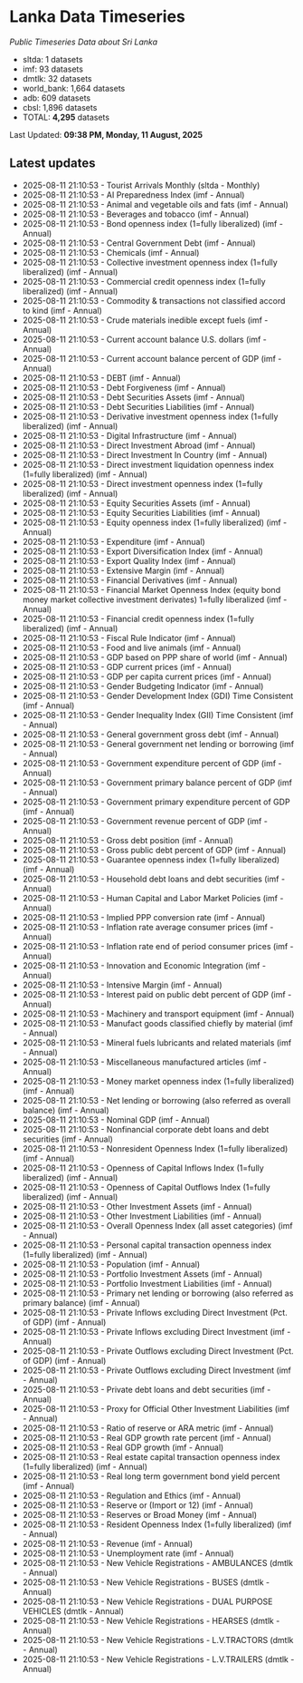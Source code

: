 # Lanka Data Timeseries
*Public Timeseries Data about Sri Lanka*

* sltda: 1 datasets
* imf: 93 datasets
* dmtlk: 32 datasets
* world_bank: 1,664 datasets
* adb: 609 datasets
* cbsl: 1,896 datasets
* TOTAL: **4,295** datasets

Last Updated: **09:38 PM, Monday, 11 August, 2025**

## Latest updates

* 2025-08-11 21:10:53 - Tourist Arrivals Monthly (sltda - Monthly)
* 2025-08-11 21:10:53 - AI Preparedness Index (imf - Annual)
* 2025-08-11 21:10:53 - Animal and vegetable oils and fats (imf - Annual)
* 2025-08-11 21:10:53 - Beverages and tobacco (imf - Annual)
* 2025-08-11 21:10:53 - Bond openness index (1=fully liberalized) (imf - Annual)
* 2025-08-11 21:10:53 - Central Government Debt (imf - Annual)
* 2025-08-11 21:10:53 - Chemicals (imf - Annual)
* 2025-08-11 21:10:53 - Collective investment openness index (1=fully liberalized) (imf - Annual)
* 2025-08-11 21:10:53 - Commercial credit openness index (1=fully liberalized) (imf - Annual)
* 2025-08-11 21:10:53 - Commodity & transactions not classified accord to kind (imf - Annual)
* 2025-08-11 21:10:53 - Crude materials inedible except fuels (imf - Annual)
* 2025-08-11 21:10:53 - Current account balance U.S. dollars (imf - Annual)
* 2025-08-11 21:10:53 - Current account balance percent of GDP (imf - Annual)
* 2025-08-11 21:10:53 - DEBT (imf - Annual)
* 2025-08-11 21:10:53 - Debt Forgiveness (imf - Annual)
* 2025-08-11 21:10:53 - Debt Securities Assets (imf - Annual)
* 2025-08-11 21:10:53 - Debt Securities Liabilities (imf - Annual)
* 2025-08-11 21:10:53 - Derivative investment openness index (1=fully liberalized) (imf - Annual)
* 2025-08-11 21:10:53 - Digital Infrastructure (imf - Annual)
* 2025-08-11 21:10:53 - Direct Investment Abroad (imf - Annual)
* 2025-08-11 21:10:53 - Direct Investment In Country (imf - Annual)
* 2025-08-11 21:10:53 - Direct investment liquidation openness index (1=fully liberalized) (imf - Annual)
* 2025-08-11 21:10:53 - Direct investment openness index (1=fully liberalized) (imf - Annual)
* 2025-08-11 21:10:53 - Equity Securities Assets (imf - Annual)
* 2025-08-11 21:10:53 - Equity Securities Liabilities (imf - Annual)
* 2025-08-11 21:10:53 - Equity openness index (1=fully liberalized) (imf - Annual)
* 2025-08-11 21:10:53 - Expenditure (imf - Annual)
* 2025-08-11 21:10:53 - Export Diversification Index (imf - Annual)
* 2025-08-11 21:10:53 - Export Quality Index (imf - Annual)
* 2025-08-11 21:10:53 - Extensive Margin (imf - Annual)
* 2025-08-11 21:10:53 - Financial Derivatives (imf - Annual)
* 2025-08-11 21:10:53 - Financial Market Openness Index (equity bond money market collective investment derivates) 1=fully liberalized (imf - Annual)
* 2025-08-11 21:10:53 - Financial credit openness index (1=fully liberalized) (imf - Annual)
* 2025-08-11 21:10:53 - Fiscal Rule Indicator (imf - Annual)
* 2025-08-11 21:10:53 - Food and live animals (imf - Annual)
* 2025-08-11 21:10:53 - GDP based on PPP share of world (imf - Annual)
* 2025-08-11 21:10:53 - GDP current prices (imf - Annual)
* 2025-08-11 21:10:53 - GDP per capita current prices (imf - Annual)
* 2025-08-11 21:10:53 - Gender Budgeting Indicator (imf - Annual)
* 2025-08-11 21:10:53 - Gender Development Index (GDI) Time Consistent (imf - Annual)
* 2025-08-11 21:10:53 - Gender Inequality Index (GII) Time Consistent (imf - Annual)
* 2025-08-11 21:10:53 - General government gross debt (imf - Annual)
* 2025-08-11 21:10:53 - General government net lending or borrowing (imf - Annual)
* 2025-08-11 21:10:53 - Government expenditure percent of GDP (imf - Annual)
* 2025-08-11 21:10:53 - Government primary balance percent of GDP (imf - Annual)
* 2025-08-11 21:10:53 - Government primary expenditure percent of GDP (imf - Annual)
* 2025-08-11 21:10:53 - Government revenue percent of GDP (imf - Annual)
* 2025-08-11 21:10:53 - Gross debt position (imf - Annual)
* 2025-08-11 21:10:53 - Gross public debt percent of GDP (imf - Annual)
* 2025-08-11 21:10:53 - Guarantee openness index (1=fully liberalized) (imf - Annual)
* 2025-08-11 21:10:53 - Household debt loans and debt securities (imf - Annual)
* 2025-08-11 21:10:53 - Human Capital and Labor Market Policies (imf - Annual)
* 2025-08-11 21:10:53 - Implied PPP conversion rate (imf - Annual)
* 2025-08-11 21:10:53 - Inflation rate average consumer prices (imf - Annual)
* 2025-08-11 21:10:53 - Inflation rate end of period consumer prices (imf - Annual)
* 2025-08-11 21:10:53 - Innovation and Economic Integration (imf - Annual)
* 2025-08-11 21:10:53 - Intensive Margin (imf - Annual)
* 2025-08-11 21:10:53 - Interest paid on public debt percent of GDP (imf - Annual)
* 2025-08-11 21:10:53 - Machinery and transport equipment (imf - Annual)
* 2025-08-11 21:10:53 - Manufact goods classified chiefly by material (imf - Annual)
* 2025-08-11 21:10:53 - Mineral fuels lubricants and related materials (imf - Annual)
* 2025-08-11 21:10:53 - Miscellaneous manufactured articles (imf - Annual)
* 2025-08-11 21:10:53 - Money market openness index (1=fully liberalized) (imf - Annual)
* 2025-08-11 21:10:53 - Net lending or borrowing (also referred as overall balance) (imf - Annual)
* 2025-08-11 21:10:53 - Nominal GDP (imf - Annual)
* 2025-08-11 21:10:53 - Nonfinancial corporate debt loans and debt securities (imf - Annual)
* 2025-08-11 21:10:53 - Nonresident Openness Index (1=fully liberalized) (imf - Annual)
* 2025-08-11 21:10:53 - Openness of Capital Inflows Index (1=fully liberalized) (imf - Annual)
* 2025-08-11 21:10:53 - Openness of Capital Outflows Index (1=fully liberalized) (imf - Annual)
* 2025-08-11 21:10:53 - Other Investment Assets (imf - Annual)
* 2025-08-11 21:10:53 - Other Investment Liabilities (imf - Annual)
* 2025-08-11 21:10:53 - Overall Openness Index (all asset categories) (imf - Annual)
* 2025-08-11 21:10:53 - Personal capital transaction openness index (1=fully liberalized) (imf - Annual)
* 2025-08-11 21:10:53 - Population (imf - Annual)
* 2025-08-11 21:10:53 - Portfolio Investment Assets (imf - Annual)
* 2025-08-11 21:10:53 - Portfolio Investment Liabilities (imf - Annual)
* 2025-08-11 21:10:53 - Primary net lending or borrowing (also referred as primary balance) (imf - Annual)
* 2025-08-11 21:10:53 - Private Inflows excluding Direct Investment (Pct. of GDP) (imf - Annual)
* 2025-08-11 21:10:53 - Private Inflows excluding Direct Investment (imf - Annual)
* 2025-08-11 21:10:53 - Private Outflows excluding Direct Investment (Pct. of GDP) (imf - Annual)
* 2025-08-11 21:10:53 - Private Outflows excluding Direct Investment (imf - Annual)
* 2025-08-11 21:10:53 - Private debt loans and debt securities (imf - Annual)
* 2025-08-11 21:10:53 - Proxy for Official Other Investment Liabilities (imf - Annual)
* 2025-08-11 21:10:53 - Ratio of reserve or ARA metric (imf - Annual)
* 2025-08-11 21:10:53 - Real GDP growth rate percent (imf - Annual)
* 2025-08-11 21:10:53 - Real GDP growth (imf - Annual)
* 2025-08-11 21:10:53 - Real estate capital transaction openness index (1=fully liberalized) (imf - Annual)
* 2025-08-11 21:10:53 - Real long term government bond yield percent (imf - Annual)
* 2025-08-11 21:10:53 - Regulation and Ethics (imf - Annual)
* 2025-08-11 21:10:53 - Reserve or (Import or 12) (imf - Annual)
* 2025-08-11 21:10:53 - Reserves or Broad Money (imf - Annual)
* 2025-08-11 21:10:53 - Resident Openness Index (1=fully liberalized) (imf - Annual)
* 2025-08-11 21:10:53 - Revenue (imf - Annual)
* 2025-08-11 21:10:53 - Unemployment rate (imf - Annual)
* 2025-08-11 21:10:53 - New Vehicle Registrations - AMBULANCES (dmtlk - Annual)
* 2025-08-11 21:10:53 - New Vehicle Registrations - BUSES (dmtlk - Annual)
* 2025-08-11 21:10:53 - New Vehicle Registrations - DUAL PURPOSE VEHICLES (dmtlk - Annual)
* 2025-08-11 21:10:53 - New Vehicle Registrations - HEARSES (dmtlk - Annual)
* 2025-08-11 21:10:53 - New Vehicle Registrations - L.V.TRACTORS (dmtlk - Annual)
* 2025-08-11 21:10:53 - New Vehicle Registrations - L.V.TRAILERS (dmtlk - Annual)